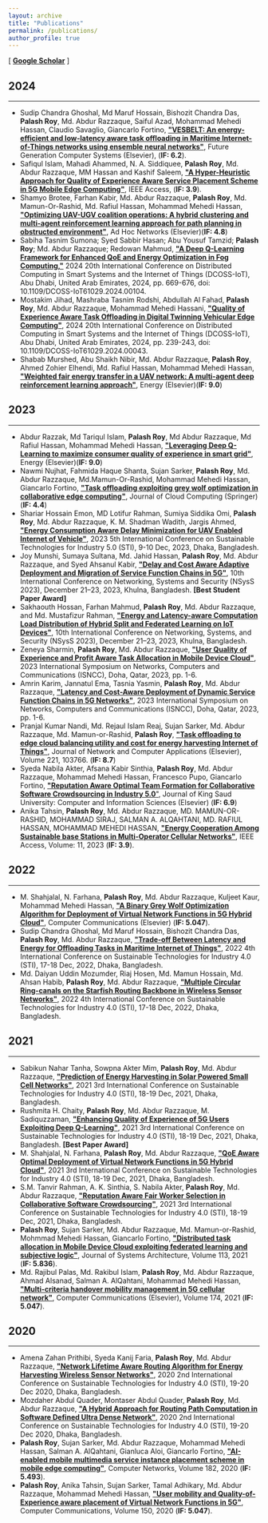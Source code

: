 ```yaml
---
layout: archive
title: "Publications"
permalink: /publications/
author_profile: true
---
```


[ [**Google Scholar**](https://scholar.google.com/citations?user=6YbqlUkAAAAJ&hl=en&authuser=1) ]
## 2024
-----------
* Sudip Chandra Ghoshal, Md Maruf Hossain, Bishozit Chandra Das, **Palash Roy**, Md. Abdur Razzaque, Saiful Azad, Mohammad Mehedi Hassan, Claudio Savaglio, Giancarlo Fortino, [**"VESBELT: An energy-efficient and low-latency aware task offloading in Maritime Internet-of-Things networks using ensemble neural networks"**](https://www.sciencedirect.com/science/article/abs/pii/S0167739X24003960?via%3Dihub), Future Generation Computer Systems (Elsevier), (**IF: 6.2**).
* Safiqul Islam, Mahadi Ahammed, N. A. Siddiquee, **Palash Roy**, Md. Abdur Razzaque, MM Hassan and Kashif Saleem, [**"A Hyper-Heuristic Approach for Quality of Experience Aware Service Placement Scheme in 5G Mobile Edge Computing"**](https://ieeexplore.ieee.org/document/10535489), IEEE Access, (**IF: 3.9**). 
* Shamyo Brotee, Farhan Kabir, Md. Abdur Razzaque, **Palash Roy**, Md. Mamun-Or-Rashid, Md. Rafiul Hassan, Mohammad Mehedi Hassan,  [**"Optimizing UAV-UGV coalition operations: A hybrid clustering and multi-agent reinforcement learning approach for path planning in obstructed environment"**](https://www.sciencedirect.com/science/article/pii/S1570870524001306), Ad Hoc Networks (Elsevier)(**IF: 4.8**)
* Sabiha Tasnim Sumona; Syed Sabbir Hasan; Abu Yousuf Tamzid; **Palash Roy**; Md. Abdur Razzaque; Redowan Mahmud, [**"A Deep Q-Learning Framework for Enhanced QoE and Energy Optimization in Fog Computing,"**](https://ieeexplore.ieee.org/document/10621454/authors#authors) 2024 20th International Conference on Distributed Computing in Smart Systems and the Internet of Things (DCOSS-IoT), Abu Dhabi, United Arab Emirates, 2024, pp. 669-676, doi: 10.1109/DCOSS-IoT61029.2024.00104.
* Mostakim Jihad, Mashraba Tasnim Rodshi, Abdullah Al Fahad, **Palash Roy**, Md. Abdur Razzaque, Mohammad Mehedi Hassani, [**"Quality of Experience Aware Task Offloading in Digital Twinning Vehicular Edge Computing"**](https://ieeexplore.ieee.org/document/10621520), 2024 20th International Conference on Distributed Computing in Smart Systems and the Internet of Things (DCOSS-IoT), Abu Dhabi, United Arab Emirates, 2024, pp. 239-243, doi: 10.1109/DCOSS-IoT61029.2024.00043.
* Shabab Murshed, Abu Shaikh Nibir, Md. Abdur Razzaque, **Palash Roy**, Ahmed Zohier Elhendi, Md. Rafiul Hassan, Mohammad Mehedi Hassan,  [**"Weighted fair energy transfer in a UAV network: A multi-agent deep reinforcement learning approach"**](https://www.sciencedirect.com/science/article/abs/pii/S0360544224002986), Energy (Elsevier)(**IF: 9.0**)
## 2023
-----------
* Abdur Razzak, Md Tariqul Islam, **Palash Roy**, Md Abdur Razzaque, Md Rafiul Hassan, Mohammad Mehedi Hassan, [**"Leveraging Deep Q-Learning to maximize consumer quality of experience in smart grid"**](https://www.sciencedirect.com/science/article/abs/pii/S0360544223035594), Energy (Elsevier)(**IF: 9.0**)
* Nawmi Nujhat, Fahmida Haque Shanta, Sujan Sarker, **Palash Roy**, Md. Abdur Razzaque, Md.Mamun-Or-Rashid, Mohammad Mehedi Hassan, Giancarlo Fortino, [**"Task offloading exploiting grey wolf optimization in collaborative edge computing"**](https://journalofcloudcomputing.springeropen.com/articles/10.1186/s13677-023-00570-z), Journal of Cloud Computing (Springer) (**IF: 4.4**)
* Shariar Hossain Emon, MD Lotifur Rahman, Sumiya Siddika Omi, **Palash Roy**, Md. Abdur Razzaque, K. M. Shadman Wadith, Jargis Ahmed, [**"Energy Consumption Aware Delay Minimization for UAV Enabled Internet of Vehicle"**](https://ieeexplore.ieee.org/document/10464440/authors#authors), 2023 5th International Conference on Sustainable Technologies for Industry 5.0 (STI), 9-10 Dec, 2023, Dhaka, Bangladesh.
* Joy Munshi, Sumaya Sultana, Md. Jahid Hassan, **Palash Roy**, Md. Abdur Razzaque, and Syed Ahsanul Kabir, [**"Delay and Cost Aware Adaptive Deployment and Migration of Service Function Chains in 5G"**]( https://doi.org/10.1145/3629188.3629196), 10th International Conference on Networking, Systems and Security (NSysS 2023), December 21–23, 2023, Khulna, Bangladesh.  **[Best Student Paper Award]**
* Sakhaouth Hossan, Farhan Mahmud, **Palash Roy**, Md. Abdur Razzaque, and Md. Mustafizur Rahman, [**"Energy and Latency-aware Computation
Load Distribution of Hybrid Split and Federated Learning on IoT Devices"**](https://doi.org/10.1145/3629188.3629201), 10th International Conference on Networking, Systems, and Security (NSysS 2023), December 21–23, 2023, Khulna, Bangladesh.
* Zeneya Sharmin, **Palash Roy**, Md. Abdur Razzaque, [**"User Quality of Experience and Profit Aware Task Allocation in Mobile Device Cloud"**](https://ieeexplore.ieee.org/document/10323963?fbclid=IwAR3lRR_ZGOagsl-E1cQAaWvUJSkoo2lNBAmv-qxhxVkjxXxTzsgTlHPqhE4), 2023 International Symposium on Networks, Computers and Communications (ISNCC), Doha, Qatar, 2023, pp. 1-6.
* Amrin Karim, Jannatul Ema, Tasnia Yasmin, **Palash Roy**, Md. Abdur Razzaque, [**"Latency and Cost-Aware Deployment of Dynamic Service Function Chains in 5G Networks"**](https://ieeexplore.ieee.org/document/10323818?fbclid=IwAR2G7LCOPId987YAEWtfByW6ylnMXMw5jDuXloOWkmp-MFM1l6WTMf7wrTA), 2023 International Symposium on Networks, Computers and Communications (ISNCC), Doha, Qatar, 2023, pp. 1-6. 
* Pranjal Kumar Nandi, Md. Rejaul Islam Reaj, Sujan Sarker, Md. Abdur Razzaque, Md. Mamun-or-Rashid, **Palash Roy**, [**"Task offloading to edge cloud balancing utility and cost for energy harvesting Internet of Things"**](https://www.sciencedirect.com/science/article/abs/pii/S1084804523001856?via%3Dihub), Journal of Network and Computer Applications (Elsevier), Volume 221, 103766. (**IF: 8.7**)
* Syeda Nabila Akter, Afsana Kabir Sinthia, **Palash Roy**, Md. Abdur Razzaque, Mohammad Mehedi Hassan, Francesco Pupo, Giancarlo Fortino, [**"Reputation Aware Optimal Team Formation for Collaborative Software Crowdsourcing in Industry 5.0**"](https://www.sciencedirect.com/science/article/pii/S1319157823002641), Journal of King Saud University: Computer and Information Sciences (Elsevier) (**IF: 6.9**)
* Anika Tahsin, **Palash Roy**, Md. Abdur Razzaque, MD. MAMUN-OR-RASHID, MOHAMMAD SIRAJ, SALMAN A. ALQAHTANI, MD. RAFIUL HASSAN, MOHAMMAD MEHEDI HASSAN, [**"Energy Cooperation Among Sustainable base Stations in Multi-Operator Cellular Networks"**](https://ieeexplore.ieee.org/document/10049573), IEEE Access, Volume: 11, 2023 (**IF: 3.9**).
## 2022
-----------
* M. Shahjalal, N. Farhana, **Palash Roy**, Md. Abdur Razzaque, Kuljeet Kaur, Mohammad Mehedi Hassan, [**"A Binary Grey Wolf Optimization Algorithm for Deployment of Virtual Network Functions in 5G Hybrid Cloud"**](https://www.sciencedirect.com/science/article/abs/pii/S0140366422002432?via%3Dihub), Computer Communications (Elsevier) (**IF: 5.047**).
* Sudip Chandra Ghoshal, Md Maruf Hossain, Bishozit Chandra Das, **Palash Roy**, Md. Abdur Razzaque, [**"Trade-off Between Latency and Energy for
Offloading Tasks in Maritime Internet of Things"**](https://ieeexplore.ieee.org/document/10103261), 2022 4th International Conference on Sustainable Technologies for Industry 4.0 (STI), 17-18 Dec, 2022, Dhaka, Bangladesh.
* Md. Daiyan Uddin Mozumder, Riaj Hosen, Md. Mamun Hossain, Md. Ahsan Habib, **Palash Roy**, Md. Abdur Razzaque, [**"Multiple Circular Ring-canals on the Starfish
Routing Backbone in Wireless Sensor Networks"**](https://ieeexplore.ieee.org/document/10103328), 2022 4th International Conference on Sustainable Technologies for Industry 4.0 (STI), 17-18 Dec, 2022, Dhaka, Bangladesh.
## 2021
-----------
* Sabikun Nahar Tanha, Sowpna Akter Mim, **Palash Roy**, Md. Abdur Razzaque, [**"Prediction of Energy Harvesting in Solar Powered Small Cell
Networks"**](https://ieeexplore.ieee.org/document/9732578), 2021 3rd International Conference on Sustainable Technologies for Industry 4.0 (STI), 18-19 Dec, 2021, Dhaka, Bangladesh.
* Rushmita H. Chaity, **Palash Roy**, Md. Abdur Razzaque, M. Sadiquzzaman, [**"Enhancing Quality of Experience of 5G Users Exploiting Deep
Q-Learning"**](https://ieeexplore.ieee.org/document/9732579), 2021 3rd International Conference on Sustainable Technologies for Industry 4.0 (STI), 18-19 Dec, 2021, Dhaka, Bangladesh. **[Best Paper Award]**
* M. Shahjalal, N. Farhana, **Palash Roy**, Md. Abdur Razzaque, [**"QoE Aware Optimal Deployment of Virtual Network Functions in 5G Hybrid
Cloud"**](https://ieeexplore.ieee.org/document/9732604), 2021 3rd International Conference on Sustainable Technologies for Industry 4.0 (STI), 18-19 Dec, 2021, Dhaka, Bangladesh.
* S.M. Tanvir Rahman, A. K. Sinthia, S. Nabila Akter, **Palash Roy**, Md. Abdur Razzaque, [**"Reputation Aware Fair Worker Selection in Collaborative
Software Crowdsourcing"**](https://ieeexplore.ieee.org/document/9732415), 2021 3rd International Conference on Sustainable Technologies for Industry 4.0 (STI), 18-19 Dec, 2021, Dhaka,
Bangladesh.
* **Palash Roy**, Sujan Sarker, Md. Abdur Razzaque, Md. Mamun-or-Rashid, Mohmmad Mehedi Hassan, Giancarlo Fortino, [**"Distributed task allocation in Mobile Device Cloud exploiting federated learning and subjective logic"**](https://www.sciencedirect.com/science/article/abs/pii/S1383762120302162), Journal of Systems Architecture, Volume 113, 2021 (**IF: 5.836**).
* Md. Rajibul Palas, Md. Rakibul Islam, **Palash Roy**, Md. Abdur Razzaque, Ahmad Alsanad, Salman A. AlQahtani, Mohammad Mehedi Hassan, [**"Multi-criteria handover mobility management in 5G cellular network"**](https://www.sciencedirect.com/science/article/abs/pii/S014036642100164X), Computer Communications (Elsevier), Volume 174, 2021 (**IF: 5.047**).
## 2020
-----------
* Amena Zahan Prithibi, Syeda Kanij Faria, **Palash Roy**, Md. Abdur Razzaque, [**"Network Lifetime Aware Routing Algorithm for Energy Harvesting
Wireless Sensor Networks"**](https://ieeexplore.ieee.org/document/9350422), 2020 2nd International Conference on Sustainable Technologies for Industry 4.0 (STI), 19-20 Dec 2020, Dhaka,
Bangladesh.
* Mozdaher Abdul Quader, Montaser Abdul Quader, **Palash Roy**, Md. Abdur Razzaque, [**"A Hybrid Approach for Routing Path Computation in
Software Defined Ultra Dense Network"**](https://ieeexplore.ieee.org/document/9350414), 2020 2nd International Conference on Sustainable Technologies for Industry 4.0 (STI), 19-20 Dec 2020,
Dhaka, Bangladesh.
* **Palash Roy**, Sujan Sarker, Md. Abdur Razzaque, Mohammad Mehedi Hassan, Salman A. AlQahtani, Gianluca Aloi, Giancarlo Fortino, [**"AI-enabled mobile multimedia service instance placement scheme in mobile edge computing"**](https://www.sciencedirect.com/science/article/abs/pii/S1389128620312160), Computer Networks, Volume 182, 2020 (**IF:  5.493**). 
* **Palash Roy**, Anika Tahsin, Sujan Sarker, Tamal Adhikary, Md. Abdur Razzaque, Mohammad Mehedi Hassan, [**"User mobility and Quality-of-Experience aware placement of Virtual Network Functions in 5G"**](https://www.sciencedirect.com/science/article/abs/pii/S0140366419314227), Computer Communications, Volume 150, 2020 (**IF:  5.047**). 

<br/>
